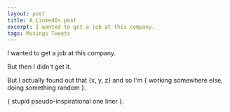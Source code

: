 ```yaml
---
layout: post
title: A LinkedIn post
excerpt: I wanted to get a job at this company.
tags: Musings Tweets
---
```

I wanted to get a job at this company. 

But then I didn't get it.

But I actually found out that {x, y, z} and so I'm { working somewhere else, doing something random }.

{ stupid pseudo-inspirational one liner }.